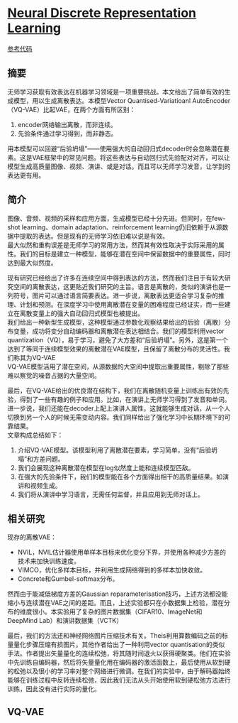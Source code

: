 # [Neural Discrete Representation Learning](https://arxiv.org/abs/1711.00937)
[参考代码](https://github.com/1Konny/VQ-VAE)
## 摘要
无师学习获取有效表达在机器学习领域是一项重要挑战。本文给出了简单有效的生成模型，用以生成离散表达。本模型Vector Quantised-Variatioanl AutoEncoder（VQ-VAE）比起VAE，在两个方面有所区别：
1. encoder网络输出离散，而非连续。
2. 先验条件通过学习得到，而非静态。

用本模型可以回避“后验坍塌”——使用强大的自动回归式decoder时会忽略潜在要素。这是VAE框架中的常见问题。将这些表达与自动回归式先验配对对齐，可以让模型生成高质量图像、视频、演讲、或是对话。而且可以无师学习发音，让学到的表达更有用。
## 简介
图像、音频、视频的采样和应用方面，生成模型已经十分先进。但同时，在few-shot learning、domain adaptation、reinforcement learning仍旧依赖于从源数据中提取的表达。但是现有的无师学习依旧难以说是有效。  
最大似然和重构误差是无师学习的常用方法，然而其有效性取决于实际采用的属性。我们的目标是建立一种模型，能够在潜在空间中保留数据中的重要属性，同时达到最大似然度。  

现有研究已经给出了许多在连续空间中得到表达的方法，然而我们注目于有较大研究空间的离散表达，这更贴近我们研究的主旨。语言是离散的，类似的演讲也是一列符号，图片可以通过语言简要表达。进一步说，离散表达更适合学习复杂的推理、计划和预测。在深度学习中使用离散潜在变量的困难程度已经证实，而一些建立在离散变量上的强大自动回归式模型也被提出。  
我们给出一种新型生成模型，这种模型通过参数化观察结果给出的后验（离散）分布变量，成功将变分自动编码器和离散潜在表达相结合。我们的模型利用vector quantization（VQ），易于学习，避免了大方差和“后验坍塌”。另外，这是第一个达到了等同于连续模型效果的离散潜在VAE模型，且保留了离散分布的灵活性。我们称其为VQ-VAE  
VQ-VAE模型活用了潜在空间，从源数据的大空间中提取出重要属性，剔除了那些难以察觉的噪音占据的大量空间。  

最后，在VQ-VAE给出的优良潜在结构下，我们在离散随机变量上训练出有效的先验，得到了一些有趣的例子和应用。比如，在演讲上无师学习得到了发音和单词。进一步说，我们还能在decoder上配上演讲人属性，这就能够生成对话，从一个人切换到另一个人的时候无需变动内容。我们同样给出了强化学习中长期环境下的可靠结果。  
文章构成总结如下：
1. 介绍VQ-VAE模型。该模型利用了离散潜在要素，学习简单，没有“后验坍塌”和方差问题。
2. 我们会展现这种离散潜在模型在log似然度上能和连续模型匹敌。
3. 在强大的先验条件下，我们的模型能在各个方面得出相干的高质量结果。如演讲和视频生成。
4. 我们将从演讲中学习语言，无需任何监督，并且应用到无师对话上。
## 相关研究
现存的离散VAE：
- NVIL，NVIL估计器使用单样本目标来优化变分下界，并使用各种减少方差的技术来加快训练速度。
- VIMCO，优化多样本目标，并利用生成网络得到的多样本加快收敛。
- Concrete和Gumbel-softmax分布。

然而由于能减低梯度方差的Gaussian reparameterisation技巧，上述方法都没能缩小与连续潜在VAE之间的差距。而且，上述实验都只在小数据集上检验，潜在分布的维度很小。本实验用了复杂的图片数据集（CIFAR10、ImageNet和DeepMind Lab）和演讲数据集（VCTK）  

最后，我们的方法还和神经网络图片压缩技术有关。Theis利用算数编码之前的标量量化步骤压缩有损图片。其他作者给出了一种利用vector quantisation的类似手法。作者提出矢量量化的连续松弛，将其随时间退火以获得硬聚类。他们在实验中先训练自编码器，然后将矢量量化用在编码器的激活函数上，最后使用从软到硬的松弛以及很小的学习率对整个网络进行微调。在我们的实验中，由于解码器始终能够在训练过程中反转连续松弛，因此我们无法从头开始使用软到硬松弛方法进行训练，因此没有进行实际的量化。
## VQ-VAE
